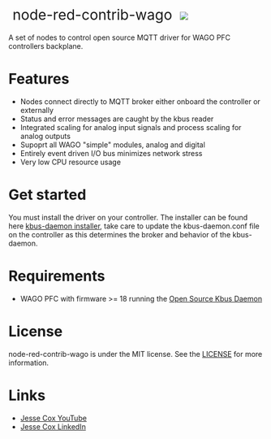 <h1 style="font-weight:normal">
  &nbsp;node-red-contrib-wago&nbsp;
  <a href="kbus-daemon gif"><img src=images/kbus-daemon.gif></a>
</h1>

A set of nodes to control open source MQTT driver for WAGO PFC controllers backplane.
<br>

Features
========
* Nodes connect directly to MQTT broker either onboard the controller or externally
* Status and error messages are caught by the kbus reader
* Integrated scaling for analog input signals and process scaling for analog outputs
* Supoprt all WAGO "simple" modules, analog and digital
* Entirely event driven I/O bus minimizes network stress
* Very low CPU resource usage

Get started
===========
You must install the driver on your controller.  The installer can be found here [kbus-daemon installer](https://github.com/jessejamescox/kbus-daemon-installer), take care to update the kbus-daemon.conf file on the controller as this determines the broker and behavior of the kbus-daemon.

Requirements
============
* WAGO PFC with firmware >= 18 running the [Open Source Kbus Daemon](https://github.com/jessejamescox/kbus-daemon-installer)

License
=======
node-red-contrib-wago is under the MIT license. See the [LICENSE](https://github.com/jessejamescox/node-red-contrib-kbus/blob/main/LICENSE.md) for more information.

Links
=====
* [Jesse Cox YouTube](https://www.youtube.com/channel/UCXEwdiyGgzVDJD48f7rWOAw)
* [Jesse Cox LinkedIn](https://www.linkedin.com/in/jesse-cox-90535110/)
